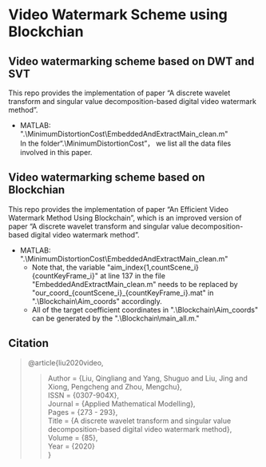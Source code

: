 # Video Watermark Scheme using Blockchian
## Video watermarking scheme based on DWT and SVT
This repo provides the implementation of paper “A discrete wavelet transform and singular value decomposition-based digital video watermark method”.
* MATLAB: ".\MinimumDistortionCost\EmbeddedAndExtractMain_clean.m"  
In the folder“.\MinimumDistortionCost”， we list all the data files involved in this paper.
## Video watermarking scheme based on Blockchian
This repo provides the implementation of paper “An Efficient Video Watermark Method Using Blockchain”, which is an improved version of paper “A discrete wavelet transform and singular value decomposition-based digital video watermark method”.
* MATLAB: ".\MinimumDistortionCost\EmbeddedAndExtractMain_clean.m"
  * Note that, the variable "aim_index{1,countScene_i}{countKeyFrame_i}" at line 137 in the file "EmbeddedAndExtractMain_clean.m" needs to be replaced by "our_coord_{countScene_i}_{countKeyFrame_i}.mat" in ".\Blockchain\Aim_coords" accordingly.
  * All of the target coefficient coordinates in ".\Blockchain\Aim_coords" can be generated by the ".\Blockchain\main_all.m."
## Citation
> @article{liu2020video,  
>> Author = {Liu, Qingliang and Yang, Shuguo and Liu, Jing and Xiong, Pengcheng and Zhou, Mengchu},  
>> ISSN = {0307-904X},  
>> Journal = {Applied Mathematical Modelling},  
>> Pages = {273 - 293},  
>> Title = {A discrete wavelet transform and singular value decomposition-based digital video watermark method},  
>> Volume = {85},  
>> Year = {2020}  
> }

